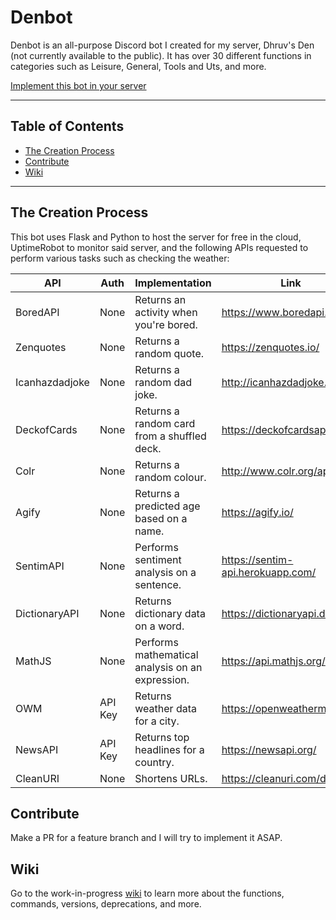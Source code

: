 # Denbot
Denbot is an all-purpose Discord bot I created for my server, Dhruv's Den (not currently available to the public). It has over 30 different functions in categories such as Leisure, General, Tools and Uts, and more.

[Implement this bot in your server](https://discord.com/api/oauth2/authorize?client_id=791309974894149652&permissions=1074785345&scope=bot)

---
## Table of Contents
- [The Creation Process](#the-creation-process)
- [Contribute](#contribute)
- [Wiki](#wiki)

---
## The Creation Process
This bot uses Flask and Python to host the server for free in the cloud, UptimeRobot to monitor said server, and the following APIs requested to perform various tasks such as checking the weather:

| API            | Auth    | Implementation                                   | Link                              |
|----------------|---------|--------------------------------------------------|-----------------------------------|
| BoredAPI       | None    | Returns an activity when you're bored.           | https://www.boredapi.com/         |
| Zenquotes      | None    | Returns a random quote.                          | https://zenquotes.io/             |
| Icanhazdadjoke | None    | Returns a random dad joke.                       | http://icanhazdadjoke.com/        |
| DeckofCards    | None    | Returns a random card from a shuffled deck.      | https://deckofcardsapi.com/       |
| Colr           | None    | Returns a random colour.                         | http://www.colr.org/api.html      |
| Agify          | None    | Returns a predicted age based on a name.         | https://agify.io/                 |
| SentimAPI      | None    | Performs sentiment analysis on a sentence.       | https://sentim-api.herokuapp.com/ |
| DictionaryAPI  | None    | Returns dictionary data on a word.               | https://dictionaryapi.dev/        |
| MathJS         | None    | Performs mathematical analysis on an expression. | https://api.mathjs.org/           |
| OWM            | API Key | Returns weather data for a city.                 | https://openweathermap.org/       |
| NewsAPI        | API Key | Returns top headlines for a country.             | https://newsapi.org/              |
| CleanURI       | None    | Shortens URLs.                                   | https://cleanuri.com/docs         |

## Contribute
Make a PR for a feature branch and I will try to implement it ASAP. 

## Wiki
Go to the work-in-progress [wiki](https://github.com/drv-rajesh/Denbot/wiki) to learn more about the functions, commands, versions, deprecations, and more.

